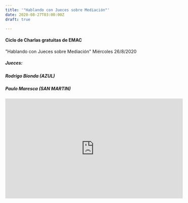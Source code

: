 ```yaml
---
title: '"Hablando con Jueces sobre Mediación"'
date: 2020-08-27T03:00:00Z
draft: true

---
```

#### Ciclo de Charlas gratuitas de EMAC

"Hablando con Jueces sobre Mediación" Miércoles 26/8/2020

##### Jueces:

##### Rodrigo Bionda (AZUL)

##### Paulo Maresca (SAN MARTIN)

<iframe width="560" height="315" src="https://www.youtube.com/embed/rEikCEVV4vA" frameborder="0" allow="accelerometer; autoplay; encrypted-media; gyroscope; picture-in-picture" allowfullscreen></iframe>